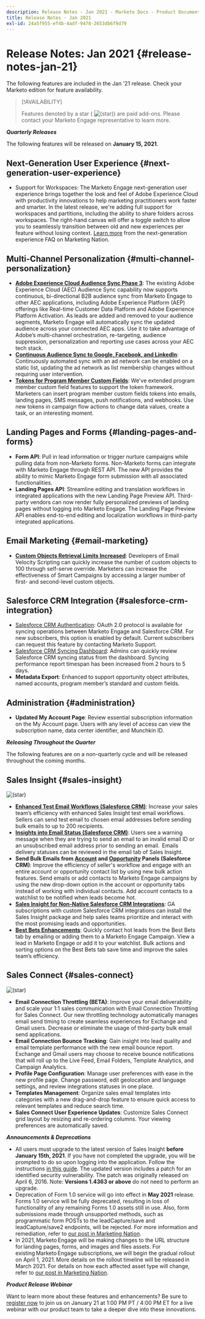 ```yaml
---
description: Release Notes - Jan 2021 - Marketo Docs - Product Documentation
title: Release Notes - Jan 2021
exl-id: 24a5f955-ef4b-4adf-9478-2653db6f9d79
---
```

# Release Notes: Jan 2021 {#release-notes-jan-21}

The following features are included in the Jan '21 release. Check your Marketo edition for feature availability.

>[!AVAILABILITY]
>
>Features denoted by a star ( ![(star)](assets/star-yellow.svg)) are paid add-ons. Please contact your Marketo Engage representative to learn more.

**_Quarterly Releases_**

The following features will be released on **January 15, 2021**.

## Next-Generation User Experience {#next-generation-user-experience}

* Support for Workspaces: The Marketo Engage next-generation user experience brings together the look and feel of Adobe Experience Cloud with productivity innovations to help marketing practitioners work faster and smarter. In the latest release, we're adding full support for workspaces and partitions, including the ability to share folders across workspaces. The right-hand canvas will offer a toggle switch to allow you to seamlessly transition between old and new experiences per feature without losing context. [Learn more](https://nation.marketo.com/t5/The-Next-Generation-Experience/Next-Generation-Experience-FAQ/ba-p/307124) from the next-generation experience FAQ on Marketing Nation.

## Multi-Channel Personalization {#multi-channel-personalization}

* **[Adobe Experience Cloud Audience Sync Phase 3](/help/marketo/product-docs/core-marketo-concepts/smart-lists-and-static-lists/static-lists/send-a-list-to-adobe-experience-cloud.md)**: The existing Adobe Experience Cloud (AEC) Audience Sync capability now supports continuous, bi-directional B2B audience sync from Marketo Engage to other AEC applications, including Adobe Experience Platform (AEP) offerings like Real-time Customer Data Platform and Adobe Experience Platform Activation.  As leads are added and removed to your audience segments, Marketo Engage will automatically sync the updated audience across your connected AEC apps. Use it to take advantage of Adobe’s multi-channel orchestration, re-targeting, audience suppression, personalization and reporting use cases across your AEC tech stack.
* **[Continuous Audience Sync to Google, Facebook, and LinkedIn](/help/marketo/product-docs/demand-generation/ad-network-integrations/send-a-list-to-an-ad-network.md)**: Continuously automated sync with an ad network can be enabled on a static list, updating the ad network as list membership changes without requiring user intervention.
* **[Tokens for Program Member Custom Fields](/help/marketo/product-docs/core-marketo-concepts/programs/tokens/program-member-custom-field-tokens.md)**: We've extended program member custom field features to support the token framework. Marketers can insert program member custom fields tokens into emails, landing pages, SMS messages, push notifications, and webhooks. Use new tokens in campaign flow actions to change data values, create a task, or an interesting moment.

## Landing Pages and Forms {#landing-pages-and-forms}

* **Form API**: Pull in lead information or trigger nurture campaigns while pulling data from non-Marketo forms. Non-Marketo forms can integrate with Marketo Engage through REST API. The new API provides the ability to mimic Marketo Engage form submission with all associated functionalities.
* **Landing Pages API**: Streamline editing and translation workflows in integrated applications with the new Landing Page Preview API. Third-party vendors can now render fully personalized previews of landing pages without logging into Marketo Engage.  The Landing Page Preview API enables end-to-end editing and localization workflows in third-party integrated applications.

## Email Marketing {#email-marketing}

* **[Custom Objects Retrieval Limits Increased](/help/marketo/product-docs/administration/email-setup/change-custom-object-retrieval-limits-in-velocity-scripting.md)**: Developers of Email Velocity Scripting can quickly increase the number of custom objects to 100 through self-serve override. Marketers can increase the effectiveness of Smart Campaigns by accessing a larger number of first- and second-level custom objects.

## Salesforce CRM Integration {#salesforce-crm-integration}

* [Salesforce CRM Authentication](/help/marketo/product-docs/crm-sync/salesforce-sync/log-in-using-oauth-2-0.md): OAuth 2.0 protocol is available for syncing operations between Marketo Engage and Salesforce CRM. For new subscribers, this option is enabled by default. Current subscribers can request this feature by contacting Marketo Support.
* [Salesforce CRM Syncing Dashboard](/help/marketo/product-docs/crm-sync/salesforce-sync/salesforce-sync-errors.md): Admins can quickly review Salesforce CRM syncing status from the dashboard. Syncing performance report timespan has been increased from 2 hours to 5 days.
* **Metadata Export**: Enhanced to support opportunity object attributes, named accounts, program member’s standard and custom fields.

## Administration {#administration}

* **Updated My Account Page**: Review essential subscription information on the My Account page. Users with any level of access can view the subscription name, data center identifier, and Munchkin ID.

**_Releasing Throughout the Quarter_**

The following features are on a non-quarterly cycle and will be released throughout the coming months.

## Sales Insight {#sales-insight}

![(star)](assets/star-yellow.svg)

* **[Enhanced Test Email Workflows (Salesforce CRM)](/help/marketo/product-docs/marketo-sales-insight/msi-for-salesforce/features/actions-in-the-msi-panel/send-marketo-email/send-a-test-email.md)**: Increase your sales team’s efficiency with enhanced Sales Insight test email workflows. Sellers can send test email to chosen email addresses before sending bulk emails to up to 200 recipients.
* **[Insights into Email Status (Salesforce CRM)](/help/marketo/product-docs/marketo-sales-insight/msi-for-salesforce/features/tabs-in-the-msi-panel/email-tab.md)**: Users see a warning message when they are trying to send an email to an invalid email ID or an unsubscribed email address prior to sending an email.  Emails delivery statuses can be reviewed in the email tab of Sales Insight.
* **Send Bulk Emails from [Account](/help/marketo/product-docs/marketo-sales-insight/msi-for-salesforce/features/msi-feature-overview.md#account-layout) and [Opportunity](/help/marketo/product-docs/marketo-sales-insight/msi-for-salesforce/features/msi-feature-overview.md#opportunity-layout) Panels (Salesforce CRM)**: Improve the efficiency of seller's workflow and engage with an entire account or opportunity contact list by using new bulk action features. Send emails or add contacts to Marketo Engage campaigns by using the new drop-down option in the account or opportunity tabs instead of working with individual contacts. Add account contacts to a watchlist to be notified when leads become hot.
* **[Sales Insight for Non-Native Salesforce CRM Integrations](/help/marketo/product-docs/marketo-sales-insight/sales-insight-for-non-native-salesforce-integrations.md)**: GA subscriptions with custom Salesforce CRM integrations can install the Sales Insight package and help sales teams prioritize and interact with the most promising leads and opportunities.
* **[Best Bets Enhancements](/help/marketo/product-docs/marketo-sales-insight/msi-for-salesforce/features/marketo-tab/best-bets.md)**: Quickly contact hot leads from the Best Bets tab by emailing or adding them to a Marketo Engage Campaign. View a lead in Marketo Engage or add it to your watchlist. Bulk actions and sorting options on the Best Bets tab save time and improve the sales team’s efficiency.

## Sales Connect {#sales-connect}

![(star)](assets/star-yellow.svg)

* **Email Connection Throttling (BETA)**: Improve your email deliverability and scale your 1:1 sales communication with Email Connection Throttling for Sales Connect. Our new throttling technology automatically manages email send timing to create seamless experiences for Exchange and Gmail users. Decrease or eliminate the usage of third-party bulk email send applications.
* **Email Connection Bounce Tracking**: Gain insight into lead quality and email template performance with the new email bounce report. Exchange and Gmail users may choose to receive bounce notifications that will roll up to the Live Feed, Email Folders, Template Analytics, and Campaign Analytics.
* **Profile Page Configuration**: Manage user preferences with ease in the new profile page. Change password, edit geolocation and language settings, and review integrations statuses in one place.
* **Templates Management**: Organize sales email templates into categories with a new drag-and-drop feature to ensure quick access to relevant templates and reduce search time.
* **Sales Connect User Experience Updates**: Customize Sales Connect grid layout by resizing and re-ordering columns. Your viewing preferences are automatically saved.

**_Announcements & Deprecations_**

* All users must upgrade to the latest version of Sales Insight **before January 15th, 2021**. If you have not completed the upgrade, you will be prompted to do so upon logging into the application. Follow the instructions [in this guide](/help/marketo/product-docs/marketo-sales-insight/msi-for-salesforce/upgrading/upgrading-your-msi-package.md). The updated version includes a patch for an identified security vulnerability. The patch was originally released on April 6, 2016. Note: **Versions 1.4363 or above** do not need to perform an upgrade.
* Deprecation of Form 1.0 service will go into effect in **May 2021** release. Forms 1.0 service will be fully deprecated, resulting in loss of functionality of any remaining Forms 1.0 assets still in use. Also, form submissions made through unsupported methods, such as programmatic form POSTs to the leadCapture/save and leadCapture/save2 endpoints, will be rejected. For more information and remediation, refer to [our post in Marketing Nation](https://nation.marketo.com/t5/Product-Documents/Upcoming-Changes-to-the-Marketo-Engage-Form-Platform/ta-p/306631).
* In 2021, Marketo Engage will be making changes to the URL structure for landing pages, forms, and images and files assets. For existing Marketo Engage subscriptions, we will begin the gradual rollout on April 1, 2021. More details on the rollout timeline will be released in March 2021. For details on how each affected asset type will change, refer to [our post in Marketing Nation](https://nation.marketo.com/t5/Product-Documents/Upcoming-Changes-to-Design-Studio-URLs/ta-p/306632).

**_Product Release Webinar_**

Want to learn more about these features and enhancements? Be sure to [register now](https://engage.marketo.com/January_21_Release_Webinar_Registration.html) to join us on January 21 at 1:00 PM PT / 4:00 PM ET for a live webinar with our product team to take a deeper dive into these innovations.
